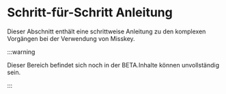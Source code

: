 # Schritt-für-Schritt Anleitung

Dieser Abschnitt enthält eine schrittweise Anleitung zu den komplexen Vorgängen bei der Verwendung von Misskey.

:::warning

Dieser Bereich befindet sich noch in der BETA.Inhalte können unvollständig sein.

:::

<MkIndex />
